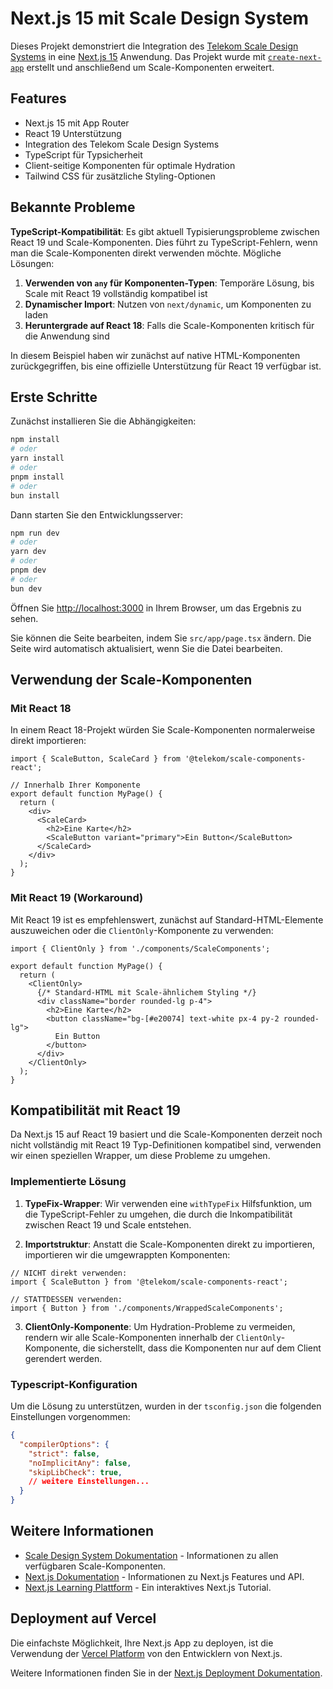 # Next.js 15 mit Scale Design System

Dieses Projekt demonstriert die Integration des [Telekom Scale Design Systems](https://telekom.github.io/scale/) in eine [Next.js 15](https://nextjs.org) Anwendung. Das Projekt wurde mit [`create-next-app`](https://nextjs.org/docs/app/api-reference/cli/create-next-app) erstellt und anschließend um Scale-Komponenten erweitert.

## Features

- Next.js 15 mit App Router
- React 19 Unterstützung
- Integration des Telekom Scale Design Systems
- TypeScript für Typsicherheit
- Client-seitige Komponenten für optimale Hydration
- Tailwind CSS für zusätzliche Styling-Optionen

## Bekannte Probleme

**TypeScript-Kompatibilität**: Es gibt aktuell Typisierungsprobleme zwischen React 19 und Scale-Komponenten. Dies führt zu TypeScript-Fehlern, wenn man die Scale-Komponenten direkt verwenden möchte. Mögliche Lösungen:

1. **Verwenden von `any` für Komponenten-Typen**: Temporäre Lösung, bis Scale mit React 19 vollständig kompatibel ist
2. **Dynamischer Import**: Nutzen von `next/dynamic`, um Komponenten zu laden
3. **Heruntergrade auf React 18**: Falls die Scale-Komponenten kritisch für die Anwendung sind

In diesem Beispiel haben wir zunächst auf native HTML-Komponenten zurückgegriffen, bis eine offizielle Unterstützung für React 19 verfügbar ist.

## Erste Schritte

Zunächst installieren Sie die Abhängigkeiten:

```bash
npm install
# oder
yarn install
# oder
pnpm install
# oder
bun install
```

Dann starten Sie den Entwicklungsserver:

```bash
npm run dev
# oder
yarn dev
# oder
pnpm dev
# oder
bun dev
```

Öffnen Sie [http://localhost:3000](http://localhost:3000) in Ihrem Browser, um das Ergebnis zu sehen.

Sie können die Seite bearbeiten, indem Sie `src/app/page.tsx` ändern. Die Seite wird automatisch aktualisiert, wenn Sie die Datei bearbeiten.

## Verwendung der Scale-Komponenten

### Mit React 18

In einem React 18-Projekt würden Sie Scale-Komponenten normalerweise direkt importieren:

```tsx
import { ScaleButton, ScaleCard } from '@telekom/scale-components-react';

// Innerhalb Ihrer Komponente
export default function MyPage() {
  return (
    <div>
      <ScaleCard>
        <h2>Eine Karte</h2>
        <ScaleButton variant="primary">Ein Button</ScaleButton>
      </ScaleCard>
    </div>
  );
}
```

### Mit React 19 (Workaround)

Mit React 19 ist es empfehlenswert, zunächst auf Standard-HTML-Elemente auszuweichen oder die `ClientOnly`-Komponente zu verwenden:

```tsx
import { ClientOnly } from './components/ScaleComponents';

export default function MyPage() {
  return (
    <ClientOnly>
      {/* Standard-HTML mit Scale-ähnlichem Styling */}
      <div className="border rounded-lg p-4">
        <h2>Eine Karte</h2>
        <button className="bg-[#e20074] text-white px-4 py-2 rounded-lg">
          Ein Button
        </button>
      </div>
    </ClientOnly>
  );
}
```

## Kompatibilität mit React 19

Da Next.js 15 auf React 19 basiert und die Scale-Komponenten derzeit noch nicht vollständig mit React 19 Typ-Definitionen kompatibel sind, verwenden wir einen speziellen Wrapper, um diese Probleme zu umgehen.

### Implementierte Lösung

1. **TypeFix-Wrapper**: Wir verwenden eine `withTypeFix` Hilfsfunktion, um die TypeScript-Fehler zu umgehen, die durch die Inkompatibilität zwischen React 19 und Scale entstehen.

2. **Importstruktur**: Anstatt die Scale-Komponenten direkt zu importieren, importieren wir die umgewrappten Komponenten:

```tsx
// NICHT direkt verwenden:
import { ScaleButton } from '@telekom/scale-components-react';

// STATTDESSEN verwenden:
import { Button } from './components/WrappedScaleComponents';
```

3. **ClientOnly-Komponente**: Um Hydration-Probleme zu vermeiden, rendern wir alle Scale-Komponenten innerhalb der `ClientOnly`-Komponente, die sicherstellt, dass die Komponenten nur auf dem Client gerendert werden.

### Typescript-Konfiguration

Um die Lösung zu unterstützen, wurden in der `tsconfig.json` die folgenden Einstellungen vorgenommen:

```json
{
  "compilerOptions": {
    "strict": false,
    "noImplicitAny": false,
    "skipLibCheck": true,
    // weitere Einstellungen...
  }
}
```

## Weitere Informationen

- [Scale Design System Dokumentation](https://telekom.github.io/scale/) - Informationen zu allen verfügbaren Scale-Komponenten.
- [Next.js Dokumentation](https://nextjs.org/docs) - Informationen zu Next.js Features und API.
- [Next.js Learning Plattform](https://nextjs.org/learn) - Ein interaktives Next.js Tutorial.

## Deployment auf Vercel

Die einfachste Möglichkeit, Ihre Next.js App zu deployen, ist die Verwendung der [Vercel Platform](https://vercel.com/new?utm_medium=default-template&filter=next.js&utm_source=create-next-app&utm_campaign=create-next-app-readme) von den Entwicklern von Next.js.

Weitere Informationen finden Sie in der [Next.js Deployment Dokumentation](https://nextjs.org/docs/app/building-your-application/deploying).
